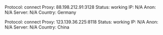 Protocol: connect
Proxy: 88.198.212.91:3128
Status: working
IP: N/A
Anon: N/A
Server: N/A
Country: Germany

Protocol: connect
Proxy: 123.139.36.225:8118
Status: working
IP: N/A
Anon: N/A
Server: N/A
Country: China

